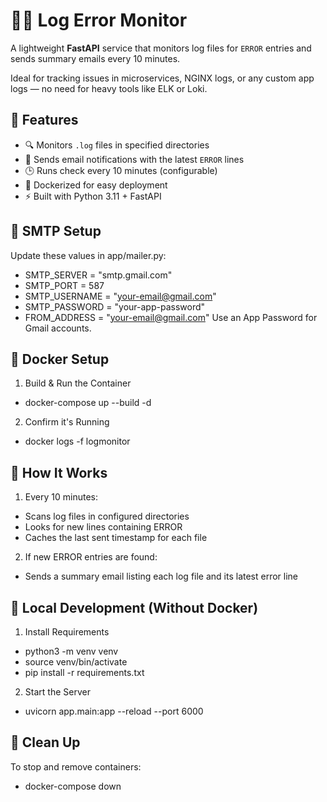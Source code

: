 # 🕵️‍♂️ Log Error Monitor

A lightweight **FastAPI** service that monitors log files for `ERROR` entries and sends summary emails every 10 minutes.

Ideal for tracking issues in microservices, NGINX logs, or any custom app logs — no need for heavy tools like ELK or Loki.

## 🚀 Features
- 🔍 Monitors `.log` files in specified directories
- 📧 Sends email notifications with the latest `ERROR` lines
- 🕒 Runs check every 10 minutes (configurable)
- 🐳 Dockerized for easy deployment
- ⚡ Built with Python 3.11 + FastAPI

## 📧 SMTP Setup
Update these values in app/mailer.py:
* SMTP_SERVER = "smtp.gmail.com"
* SMTP_PORT = 587
* SMTP_USERNAME = "your-email@gmail.com"
* SMTP_PASSWORD = "your-app-password"
* FROM_ADDRESS = "your-email@gmail.com"
Use an App Password for Gmail accounts.

## 🐳 Docker Setup
1. Build & Run the Container
* docker-compose up --build -d

2. Confirm it's Running
* docker logs -f logmonitor

## 🔄 How It Works
1. Every 10 minutes:
* Scans log files in configured directories
* Looks for new lines containing ERROR
* Caches the last sent timestamp for each file

2. If new ERROR entries are found:
* Sends a summary email listing each log file and its latest error line

## 🧪 Local Development (Without Docker)
1. Install Requirements
* python3 -m venv venv
* source venv/bin/activate
* pip install -r requirements.txt

2. Start the Server
* uvicorn app.main:app --reload --port 6000

## 🧹 Clean Up
To stop and remove containers:
* docker-compose down
